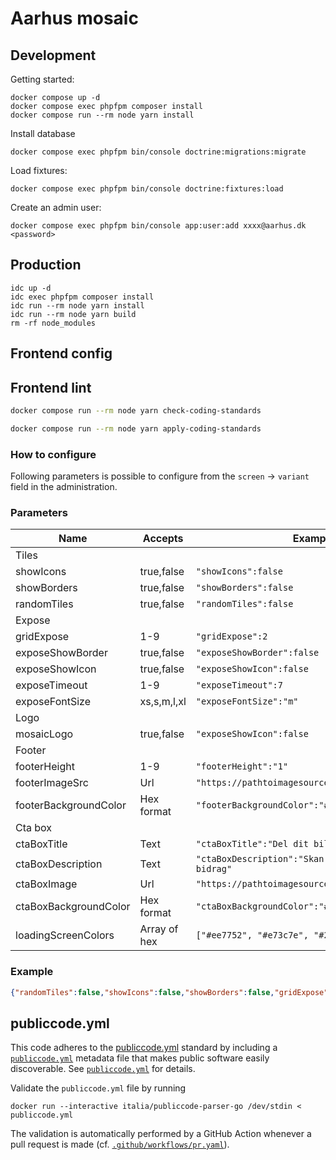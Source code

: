 # Aarhus mosaic

## Development

Getting started:

```shell
docker compose up -d
docker compose exec phpfpm composer install
docker compose run --rm node yarn install
```

Install database

```shell
docker compose exec phpfpm bin/console doctrine:migrations:migrate
```

Load fixtures:

```shell
docker compose exec phpfpm bin/console doctrine:fixtures:load
```

Create an admin user:

```shell
docker compose exec phpfpm bin/console app:user:add xxxx@aarhus.dk <password>
```

## Production

```shell
idc up -d
idc exec phpfpm composer install
idc run --rm node yarn install
idc run --rm node yarn build
rm -rf node_modules
```

## Frontend config

## Frontend lint

```bash
docker compose run --rm node yarn check-coding-standards
```

```bash
docker compose run --rm node yarn apply-coding-standards
```

### How to configure

Following parameters is possible to configure from the `screen` -> `variant` field in the administration.

### Parameters

| Name                | Accepts       | Example |
|---------------------|-------------|---------|
| Tiles |
| showIcons             | true,false    | `"showIcons":false` |
| showBorders           | true,false    | `"showBorders":false` |
| randomTiles           | true,false    | `"randomTiles":false` |
| Expose |
| gridExpose            | 1-9           | `"gridExpose":2` |
| exposeShowBorder      | true,false    | `"exposeShowBorder":false` |
| exposeShowIcon        | true,false    | `"exposeShowIcon":false` |
| exposeTimeout         | 1-9           | `"exposeTimeout":7` |
| exposeFontSize        | xs,s,m,l,xl   | `"exposeFontSize":"m"` |
| Logo |
| mosaicLogo            | true,false    | `"exposeShowIcon":false` |
| Footer |
| footerHeight          | 1-9           | `"footerHeight":"1"` |
| footerImageSrc        | Url           | `"https://pathtoimagesource.io/footerimage.svg"` |
| footerBackgroundColor | Hex format    | `"footerBackgroundColor":"#F4DCEA"` |
| Cta box |
| ctaBoxTitle           | Text          | `"ctaBoxTitle":"Del dit billede"` |
| ctaBoxDescription     | Text          | `"ctaBoxDescription":"Skan koden og indsend dit bidrag"` |
| ctaBoxImage           | Url           | `"https://pathtoimagesource.io/ctaimage.svg"` |
| ctaBoxBackgroundColor | Hex format    | `"ctaBoxBackgroundColor":"#fff"` |
| loadingScreenColors   | Array of hex  | `["#ee7752", "#e73c7e", "#23a6d5", "#23d5ab"]` |

### Example

```json
{"randomTiles":false,"showIcons":false,"showBorders":false,"gridExpose":2,"exposeShowBorder":false,"exposeShowIcon":false,"mosaicLogo":false,"exposeTimeout":14,"ctaBoxTitle":false,"ctaBoxDescription":"Skan koden og indsend dit bidrag","ctaBoxImage":"./qr.svg","ctaBoxBackgroundColor":"#fff","exposeFontSize":"m","footerHeight":"1","footerImageSrc":"./footer.png","footerBackgroundColor":"#F4DCEA", "loadingScreenColors": ["#ee7752", "#e73c7e", "#23a6d5", "#23d5ab"] }
```

## publiccode.yml

This code adheres to the
[publiccode.yml](https://github.com/publiccodeyml/publiccode.yml) standard by
including a [`publiccode.yml`](publiccode.yml) metadata file that makes public
software easily discoverable. See [`publiccode.yml`](publiccode.yml) for details.

Validate the `publiccode.yml` file by running

```shell
docker run --interactive italia/publiccode-parser-go /dev/stdin < publiccode.yml
```

The validation is automatically performed by a GitHub Action whenever a pull
request is made (cf. [`.github/workflows/pr.yaml`](.github/workflows/pr.yaml)).
